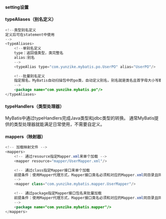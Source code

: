

#### setting设置



#### typeAliases（别名定义）
```java
<!--类型别名定义
定义后可在statement中使用
-->
<typeAliases>
    <!--单别名定义
    type：返回值类型，类完整名
    alias:别名
    -->
    <typeAlias type="com.yunzike.mybatis.po.UserPO" alias="UserPO"/>
    
    <!--批量别名定义
    指定报名，MyBatis自动扫描包中的po类，自动定义别名，别名就是类名且首字母大小写都可以
    -->
    <package name="com.yunzike.mybatis.po"/>
</typeAliases>
```
#### typeHandlers（类型处理器）
MyBatis中通过typeHandlers完成Java类型和jdbc类型的转换。
通常MyBatis提供的类型处理器就能满足日常使用，不需要自定义。
#### mappers（映射器）
```java
<!-- 加载映射文件 -->
<mappers>
    <!-- 通过resource指定Mapper.xml来单个加载 -->
    <mapper resource="mapper/UserMapper.xml"/>
    
    <!-- 通过class指定Mapper接口来单个加载
    前提条件：使用Mapper代理方式，Mapper接口类名必须和对应的Mapper.xml同目录且同名
    -->
    <mapper class="com.yunzike.mybatis.mapper.UserMapper"/>
    
    <!-- 通过package指定Mapper接口包名来批量加载 
    前提条件：使用Mapper代理方式，Mapper接口类名必须和对应的Mapper.xml同目录且同名
    -->
    <package name="com.yunzike.mybatis.mapper"/>
</mappers>
```
